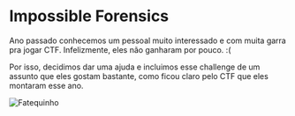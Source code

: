 # Impossible Forensics

Ano passado conhecemos um pessoal muito interessado e com muita garra pra jogar CTF. Infelizmente, eles não ganharam por pouco. :(

Por isso, decidimos dar uma ajuda e incluimos esse challenge de um assunto que eles gostam bastante, como ficou claro pelo CTF que eles montaram esse ano.

![Fatequinho](./PandaTranquilo.jpg "Panda Tranquilo de que fará muitos pontos")
